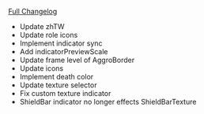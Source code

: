 [Full Changelog](https://github.com/enderneko/Cell/compare/r97-release...b2b4aadfd702595d58b8d4d0afc9a0729cb51537)

- Update zhTW
- Update role icons
- Implement indicator sync
- Add indicatorPreviewScale
- Update frame level of AggroBorder
- Update icons
- Implement death color
- Update texture selector
- Fix custom texture indicator
- ShieldBar indicator no longer effects ShieldBarTexture

